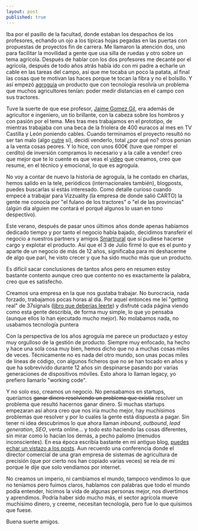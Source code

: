 ```yaml
---
layout: post
published: true
---
```


Iba por el pasillo de la facultad, donde estaban los despachos de los profesores, echando un ojo a los típicas hojas pegadas en las puertas con propuestas de proyectos fin de carrera. Me llamaron la atención dos, uno para facilitar la movilidad a gente que usa silla de ruedas y otro sobre un tema agrícola. Después de hablar con los dos profesores me decanté por el agrícola, después de todo años atrás había ido con mi padre a echarle un cable en las tareas del campo, así que me tocaba un poco la patata, al final las cosas que te motivan las haces porque te tocan la fibra y no el bolsillo. Y así empezó [agroguia](http://agroguia.es) un producto que con tecnología resolvía un problema que muchos agricultores tenían: poder medir distancias en el campo con sus tractores.

Tuve la suerte de que ese profesor, [Jaime Gomez Gil](http://jaimegomez.blogs.uva.es), era además de agricultor e ingeniero, un tío brillante, con la cabeza sobre los hombros y con pasión por el tema. Mes tras mes trabajamos en el prototipo, de mientras trabajaba con una beca de la friolera de 400 euracos al mes en TV Castilla y León poniendo cables. Cuando terminamos el proyecto resultó no ser tan malo (algo [cutre](http://javisantana.com/2014/03/02/lo-cutre.html) sí), decidí venderlo, total ¿por qué no? otros ponian a la venta cosas peores. Y lo hice, con unos 600€ (tuve que romper el cerdito) de inversión compramos lo necesario y a la calle a vender! creo que mejor que te lo cuente es que veas el [video](https://www.youtube.com/watch?v=LwO7mkRfrM4) que creamos, creo que resume, en el técnico y emocional, lo que es agroguía.

No voy a contar de nuevo la historia de agroguía, la he contado en charlas, hemos salido en la tele, periódicos (internacionales también), blogposts, puedes buscarlas si estás interesado. Como detalle curioso cuando empecé a trabajar para Vizzuality (la empresa de donde salió CARTO) la gente me conocía por "el fulano de los tractores" o "el de las provincias" (algún día alguien me contará el porqué algunos lo usan en tono despectivo). 

Este verano, después de pasar unos últimos años donde apenas habíamos dedicado tiempo y por tanto el negocio había bajado, decidimos transferir el negocio a nuestros partners y amigos [Smartrural](http://smartrural.net/) que sí pudiese hacerse cargo y explotar el producto. Así que el 3 de Julio firmé lo que es el punto y aparte de un negocio de más de 12 años, significaba para mi deshacerme de algo que parí, he visto crecer y que ha sido mucho más que un producto.

Es difícil sacar conclusiones de tantos años pero en resumen estoy bastante contento aunque creo que contento no es exactamente la palabra, creo que es satisfecho.

Creamos una empresa en la que nos gustaba trabajar. No burocracia, nada forzado, trabajamos pocas horas al día. Por aquel entonces me leí "getting real" de 37signals ([libro que deberías leerte](https://gettingreal.37signals.com/)) y disfruté cada página viendo como esta gente describía, de forma muy simple, lo que yo pensaba (aunque ellos lo han ejecutado mucho mejor). No molabamos nada, no usabamos tecnología puntera

Con la perspectiva de los años agroguía me parece un productazo y estoy muy orgulloso de la gestión de producto. Siempre muy enfocado, ha hecho y hace una sola cosa muy bien, hemos dicho que no a muchas cosas miles de veces. Técnicamente no es nada del otro mundo, son unas pocas miles de líneas de código, con algunos ficheros que no se han tocado en años y que ha sobrevivido durante 12 años sin despinarse pasando por varias generaciones de dispositivos móviles. Esto ahora lo llaman legacy, yo prefiero llamarlo "working code".

Y no solo eso, creamos un negocio. No pensabamos en startups, queríamos ~~ganar dinero resolviendo un problema que existía~~ resolver un problema que resultó hacernos ganar dinero. Si muchas startups empezaran así ahora creo que nos iría mucho mejor, hay muchísimos problemas que resolver y por lo cuales la gente está dispuesta a pagar. Sin tener ni idea descubrimos lo que ahora llaman *inbound*, *outbound*, *lead generation*, *SEO*, venta online... y todo esto haciendo las cosas diferentes, sin mirar como lo hacían los demás, a pecho palomo (menudos inconscientes). En esa época escribía bastante en mi antiguo blog, [puedes echar un vistazo a los posts](http://blep.blogspot.com.es/search/label/agroguia?m=0). Aun recuerdo una conferencia donde el director comercial de una gran empresa de sistemas de agricultura de precisión (que por cierto nos han copiado varias veces) se reía de mi porque le dije que solo vendíamos por internet. 

No creamos un imperio, ni cambiamos el mundo, tampoco vendimos lo que no teníamos pero fuimos claros, hablamos con palabras que todo el mundo podía entender, hicimos la vida de algunas personas mejor, nos divertimos y aprendimos. Podría haber sido mucho más, el sector agrícola mueve muchísimo dinero, y creeme, necesitan tecnología, pero fue lo que quisimos que fuese.

Buena suerte amigos.






